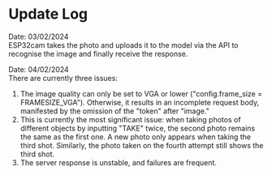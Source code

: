 # Update Log
Date: 03/02/2024  
  ESP32cam takes the photo and uploads it to the model via the API to recognise the image and finally receive the response.
  
Date: 04/02/2024  
There are currently three issues:  
  1) The image quality can only be set to VGA or lower ("config.frame_size = FRAMESIZE_VGA"). Otherwise, it results in an incomplete request body, manifested by the omission of the "token" after "image."
  2) This is currently the most significant issue: when taking photos of different objects by inputting "TAKE" twice, the second photo remains the same as the first one. A new photo only appears when taking the third shot. Similarly, the photo taken on the fourth attempt still shows the third shot.
  3) The server response is unstable, and failures are frequent.
